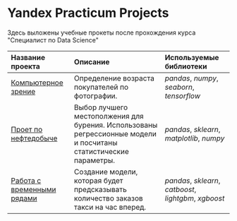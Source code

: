 # Yandex Practicum Projects

Здесь выложены учебные прокеты после прохождения курса "Специалист по Data Science"

| Название проекта | Описание | Используемые библиотеки | 
| :---------------------- | :---------------------- | :---------------------- |
| [Компьютерное зрение](Computer_Vision) | Определение возраста покупателей по фотографии.| *pandas*, *numpy*, *seaborn*, *tensorflow*|
| [Проет по нефтедобыче](Choosing_well_location) | Выбор лучшего местополжения для бурения. Использованы регрессионные модели и посчитаны статистические параметры.| *pandas*, *sklearn*, *matplotlib*, *numpy* |
| [Работа с временными рядами](Time_series_taxi) | Создание модели, которая будет предсказывать количество заказов такси на час вперед.| *pandas*, *sklearn*, *catboost*, *lightgbm*, *xgboost* |
